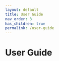 ```yaml
---
layout: default
title: User Guide
nav_order: 3
has_children: true
permalink: /user-guide
---
```


# User Guide